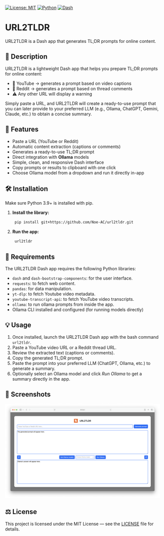 [![License: MIT](https://img.shields.io/badge/License-MIT-yellow.svg)](./LICENSE)
[![Python](https://img.shields.io/badge/python-3.9%2B-blue.svg)]()
[![Dash](https://img.shields.io/badge/Dash-app-red)]()

# URL2TLDR

URL2TLDR is a Dash app that generates TL;DR prompts for online content.

## 📖 Description

URL2TLDR is a lightweight Dash app that helps you prepare TL;DR prompts for online content:

- 🎥 YouTube → generates a prompt based on video captions
- 📰 Reddit → generates a prompt based on thread comments
- ⚠️ Any other URL will display a warning

Simply paste a URL, and URL2TLDR will create a ready-to-use prompt that you can later provide to your preferred LLM (e.g., Ollama, ChatGPT, Gemini, Claude, etc.) to obtain a concise summary.

## 🚀 Features

- Paste a URL (YouTube or Reddit)
- Automatic content extraction (captions or comments)
- Generates a ready-to-use TL;DR prompt
- Direct integration with **Ollama** models
- Simple, clean, and responsive Dash interface
- Copy prompts or results to clipboard with one click
- Choose Ollama model from a dropdown and run it directly in-app

## 🛠️ Installation

Make sure Python 3.9+ is installed with pip.

1. **Install the library:**
   ```bash
	pip install git+https://github.com/Noe-AC/url2tldr.git
   ```

2. **Run the app:**
   ```bash
	url2tldr
   ```

## 🧩 Requirements

The URL2TLDR Dash app requires the following Python libraries:

- ``dash`` and ``dash-bootstrap-components``: for the user interface.
- ``requests``: to fetch web content.
- ``pandas``: for data manipulation.
- ``yt-dlp``: to fetch Youtube video metadata.
- ``youtube-transcript-api``: to fetch YouTube video transcripts.
- ``ollama``: to run ollama prompts from inside the app.
- Ollama CLI installed and configured (for running models directly)

## 💡 Usage

1. Once installed, launch the URL2TLDR Dash app with the bash command ``url2tldr``.
2. Paste a YouTube video URL or a Reddit thread URL.
3. Review the extracted text (captions or comments).
4. Copy the generated TL;DR prompt.
5. Paste the prompt into your preferred LLM (ChatGPT, Ollama, etc.) to generate a summary.
6. Optionally select an Ollama model and click *Run Ollama* to get a summary directly in the app.

## 📸 Screenshots

![URL2TLDR Screenshot](screenshots/screenshot-v0.1.6.png)

## ⚖️ License

This project is licensed under the MIT License — see the [LICENSE](./LICENSE) file for details.
